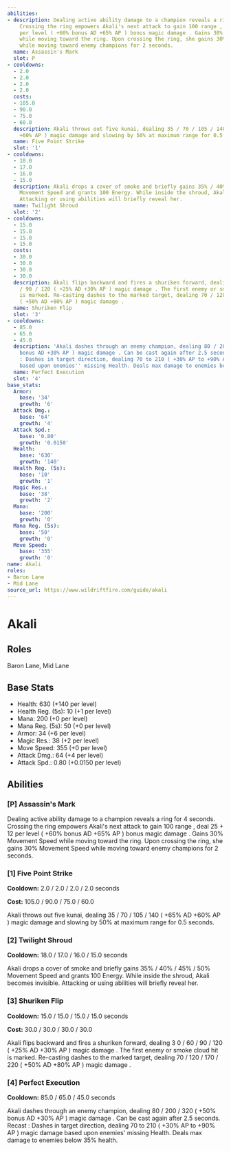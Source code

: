 ```yaml
---
abilities:
- description: Dealing active ability damage to a champion reveals a ring for 4 seconds.
    Crossing the ring empowers Akali's next attack to gain 100 range , deal 25 + 12
    per level ( +60% bonus AD +65% AP ) bonus magic damage . Gains 30% Movement Speed
    while moving toward the ring. Upon crossing the ring, she gains 30% Movement Speed
    while moving toward enemy champions for 2 seconds.
  name: Assassin's Mark
  slot: P
- cooldowns:
  - 2.0
  - 2.0
  - 2.0
  - 2.0
  costs:
  - 105.0
  - 90.0
  - 75.0
  - 60.0
  description: Akali throws out five kunai, dealing 35 / 70 / 105 / 140 ( +65% AD
    +60% AP ) magic damage and slowing by 50% at maximum range for 0.5 seconds.
  name: Five Point Strike
  slot: '1'
- cooldowns:
  - 18.0
  - 17.0
  - 16.0
  - 15.0
  description: Akali drops a cover of smoke and briefly gains 35% / 40% / 45% / 50%
    Movement Speed and grants 100 Energy. While inside the shroud, Akali becomes invisible.
    Attacking or using abilities will briefly reveal her.
  name: Twilight Shroud
  slot: '2'
- cooldowns:
  - 15.0
  - 15.0
  - 15.0
  - 15.0
  costs:
  - 30.0
  - 30.0
  - 30.0
  - 30.0
  description: Akali flips backward and fires a shuriken forward, dealing 3 0 / 60
    / 90 / 120 ( +25% AD +30% AP ) magic damage . The first enemy or smoke cloud hit
    is marked. Re-casting dashes to the marked target, dealing 70 / 120 / 170 / 220
    ( +50% AD +80% AP ) magic damage .
  name: Shuriken Flip
  slot: '3'
- cooldowns:
  - 85.0
  - 65.0
  - 45.0
  description: 'Akali dashes through an enemy champion, dealing 80 / 200 / 320 ( +50%
    bonus AD +30% AP ) magic damage . Can be cast again after 2.5 seconds. Recast
    : Dashes in target direction, dealing 70 to 210 ( +30% AP to +90% AP ) magic damage
    based upon enemies'' missing Health. Deals max damage to enemies below 35% health.'
  name: Perfect Execution
  slot: '4'
base_stats:
  Armor:
    base: '34'
    growth: '6'
  Attack Dmg.:
    base: '64'
    growth: '4'
  Attack Spd.:
    base: '0.80'
    growth: '0.0150'
  Health:
    base: '630'
    growth: '140'
  Health Reg. (5s):
    base: '10'
    growth: '1'
  Magic Res.:
    base: '38'
    growth: '2'
  Mana:
    base: '200'
    growth: '0'
  Mana Reg. (5s):
    base: '50'
    growth: '0'
  Move Speed:
    base: '355'
    growth: '0'
name: Akali
roles:
- Baron Lane
- Mid Lane
source_url: https://www.wildriftfire.com/guide/akali
---
```


# Akali

## Roles

Baron Lane, Mid Lane

## Base Stats

- Health: 630 (+140 per level)
- Health Reg. (5s): 10 (+1 per level)
- Mana: 200 (+0 per level)
- Mana Reg. (5s): 50 (+0 per level)
- Armor: 34 (+6 per level)
- Magic Res.: 38 (+2 per level)
- Move Speed: 355 (+0 per level)
- Attack Dmg.: 64 (+4 per level)
- Attack Spd.: 0.80 (+0.0150 per level)

## Abilities

### [P] Assassin's Mark

Dealing active ability damage to a champion reveals a ring for 4 seconds. Crossing the ring empowers Akali's next attack to gain 100 range , deal 25 + 12 per level ( +60% bonus AD +65% AP ) bonus magic damage . Gains 30% Movement Speed while moving toward the ring. Upon crossing the ring, she gains 30% Movement Speed while moving toward enemy champions for 2 seconds.

### [1] Five Point Strike

**Cooldown:** 2.0 / 2.0 / 2.0 / 2.0 seconds

**Cost:** 105.0 / 90.0 / 75.0 / 60.0

Akali throws out five kunai, dealing 35 / 70 / 105 / 140 ( +65% AD +60% AP ) magic damage and slowing by 50% at maximum range for 0.5 seconds.

### [2] Twilight Shroud

**Cooldown:** 18.0 / 17.0 / 16.0 / 15.0 seconds

Akali drops a cover of smoke and briefly gains 35% / 40% / 45% / 50% Movement Speed and grants 100 Energy. While inside the shroud, Akali becomes invisible. Attacking or using abilities will briefly reveal her.

### [3] Shuriken Flip

**Cooldown:** 15.0 / 15.0 / 15.0 / 15.0 seconds

**Cost:** 30.0 / 30.0 / 30.0 / 30.0

Akali flips backward and fires a shuriken forward, dealing 3 0 / 60 / 90 / 120 ( +25% AD +30% AP ) magic damage . The first enemy or smoke cloud hit is marked. Re-casting dashes to the marked target, dealing 70 / 120 / 170 / 220 ( +50% AD +80% AP ) magic damage .

### [4] Perfect Execution

**Cooldown:** 85.0 / 65.0 / 45.0 seconds

Akali dashes through an enemy champion, dealing 80 / 200 / 320 ( +50% bonus AD +30% AP ) magic damage . Can be cast again after 2.5 seconds. Recast : Dashes in target direction, dealing 70 to 210 ( +30% AP to +90% AP ) magic damage based upon enemies' missing Health. Deals max damage to enemies below 35% health.

